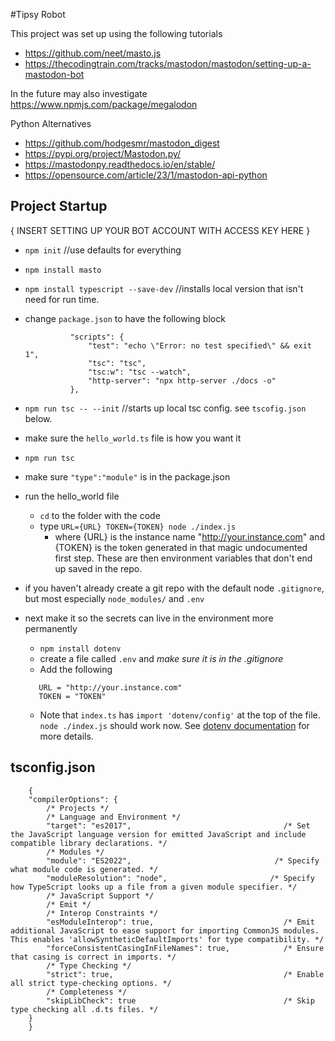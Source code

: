 #Tipsy Robot

This project was set up using the following tutorials

- https://github.com/neet/masto.js
- https://thecodingtrain.com/tracks/mastodon/mastodon/setting-up-a-mastodon-bot

In the future may also investigate https://www.npmjs.com/package/megalodon 

Python Alternatives
- https://github.com/hodgesmr/mastodon_digest
- https://pypi.org/project/Mastodon.py/
- https://mastodonpy.readthedocs.io/en/stable/
- https://opensource.com/article/23/1/mastodon-api-python

## Project Startup

{ INSERT SETTING UP YOUR BOT ACCOUNT WITH ACCESS KEY HERE }

* `npm init`   //use defaults for everything 
* `npm install masto`
* `npm install typescript --save-dev`  //installs local version that isn't need for run time. 
* change `package.json` to have the following block

                "scripts": {
                    "test": "echo \"Error: no test specified\" && exit 1",
                    "tsc": "tsc",
                    "tsc:w": "tsc --watch",
                    "http-server": "npx http-server ./docs -o"
                },

* `npm run tsc -- --init`  //starts up local tsc config. see `tscofig.json` below.
* make sure the `hello_world.ts` file is how you want it 
* `npm run tsc`
* make sure  `"type":"module"` is in the package.json
* run the hello_world file 
    * `cd` to the folder with the code
    * type `URL={URL} TOKEN={TOKEN} node ./index.js` 
        * where {URL} is the instance name "http://your.instance.com" and {TOKEN} is the token generated in that magic undocumented first step. These are then environment variables that don't end up saved in the repo.
* if you haven't already create a git repo with the default node `.gitignore`, but most especially `node_modules/` and `.env`
* next make it so the secrets can live in the environment more permanently
    * `npm install dotenv`
    * create a file called `.env` and _make sure it is in the .gitignore_
    * Add the following
    ```
       URL = "http://your.instance.com" 
       TOKEN = "TOKEN"
    ```
    * Note that `index.ts` has `import 'dotenv/config'` at the top of the file. `node ./index.js` should work now. See [dotenv documentation](https://github.com/motdotla/dotenv#how-do-i-use-dotenv-with-import) for more details. 
    


## tsconfig.json

        {
        "compilerOptions": {
            /* Projects */
            /* Language and Environment */
            "target": "es2017",                                  /* Set the JavaScript language version for emitted JavaScript and include compatible library declarations. */
            /* Modules */
            "module": "ES2022",                                /* Specify what module code is generated. */
            "moduleResolution": "node",                       /* Specify how TypeScript looks up a file from a given module specifier. */
            /* JavaScript Support */
            /* Emit */
            /* Interop Constraints */
            "esModuleInterop": true,                             /* Emit additional JavaScript to ease support for importing CommonJS modules. This enables 'allowSyntheticDefaultImports' for type compatibility. */
            "forceConsistentCasingInFileNames": true,            /* Ensure that casing is correct in imports. */
            /* Type Checking */
            "strict": true,                                      /* Enable all strict type-checking options. */
            /* Completeness */
            "skipLibCheck": true                                 /* Skip type checking all .d.ts files. */
        }
        }
